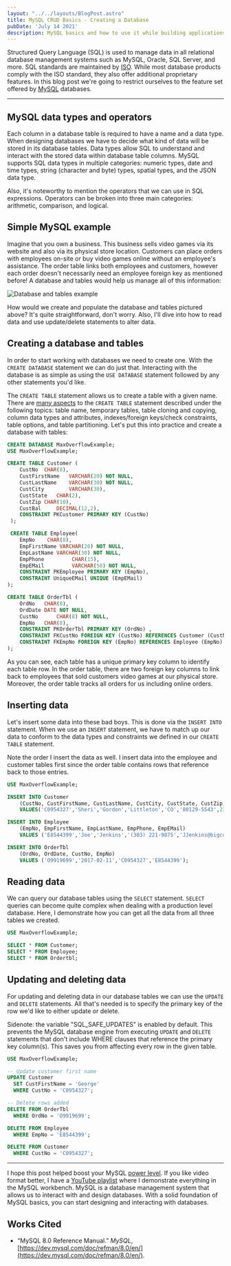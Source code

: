 ```yaml
---
layout: "../../layouts/BlogPost.astro"
title: MySQL CRUD Basics - Creating a Database
pubDate: 'July 14 2021'
description: MySQL basics and how to use it while building applications.
---
```


Structured Query Language (SQL) is used to manage data in all relational database management systems such as MySQL, Oracle, SQL Server, and more. SQL standards are maintained by [ISO](https://en.wikipedia.org/wiki/ISO/IEC_9075). While most database products comply with the ISO standard, they also offer additional proprietary features. In this blog post we're going to restrict ourselves to the feature set offered by [MySQL](https://www.mysql.com/) databases.

---

## MySQL data types and operators

Each column in a database table is required to have a name and a data type. When designing databases we have to decide what kind of data will be stored in its database tables. Data types allow SQL to understand and interact with the stored data within database table columns. MySQL supports SQL data types in multiple categories: numeric types, date and time types, string (character and byte) types, spatial types, and the JSON data type.

Also, it's noteworthy to mention the operators that we can use in SQL expressions. Operators can be broken into three main categories: arithmetic, comparison, and logical.

## Simple MySQL example

Imagine that you own a business. This business sells video games via its website and also via its physical store location. Customers can place orders with employees on-site or buy video games online without an employee's assistance. The order table links both employees and customers, however each order doesn't necessarily need an employee foreign key as mentioned before! A database and tables would help us manage all of this information:

![Database and tables example](/mysql-crud-basics/overflowDB.png)

How would we create and populate the database and tables pictured above? It's quite straightforward, don't worry. Also, I'll dive into how to read data and use update/delete statements to alter data.

## Creating a database and tables

In order to start working with databases we need to create one. With the `CREATE DATABASE` statement we can do just that. Interacting with the database is as simple as using the `USE DATABASE` statement followed by any other statements you'd like.

The `CREATE TABLE` statement allows us to create a table with a given name. There are [many aspects](https://dev.mysql.com/doc/refman/8.0/en/create-table.html) to the `CREATE TABLE` statement described under the following topics: table name, temporary tables, table cloning and copying, column data types and attributes, indexes/foreign keys/check constraints, table options, and table partitioning. Let's put this into practice and create a database with tables:

```sql
CREATE DATABASE MaxOverflowExample;
USE MaxOverflowExample;

CREATE TABLE Customer (
	CustNo 	CHAR(8),
	CustFirstName	VARCHAR(20) NOT NULL,
	CustLastName	VARCHAR(30) NOT NULL,
	CustCity		VARCHAR(30),
	CustState	CHAR(2),
	CustZip	CHAR(10),
	CustBal		DECIMAL(12,2),
	CONSTRAINT PKCustomer PRIMARY KEY (CustNo)
 );

 CREATE TABLE Employee(
	EmpNo 	 CHAR(8),
	EmpFirstName VARCHAR(20) NOT NULL,
	EmpLastName VARCHAR(30) NOT NULL,
	EmpPhone		 CHAR(15),
	EmpEMail		 VARCHAR(50) NOT NULL,
	CONSTRAINT PKEmployee PRIMARY KEY (EmpNo),
	CONSTRAINT UniqueEMail UNIQUE (EmpEMail)
);

CREATE TABLE OrderTbl (
    OrdNo 	CHAR(8),
    OrdDate	DATE NOT NULL,
    CustNo		CHAR(8) NOT NULL,
    EmpNo	CHAR(8),
	CONSTRAINT PKOrderTbl PRIMARY KEY (OrdNo) ,
	CONSTRAINT FKCustNo FOREIGN KEY (CustNo) REFERENCES Customer (CustNo),
	CONSTRAINT FKEmpNo FOREIGN KEY (EmpNo) REFERENCES Employee (EmpNo)
);
```

As you can see, each table has a unique primary key column to identify each table row. In the order table, there are two foreign key columns to link back to employees that sold customers video games at our physical store. Moreover, the order table tracks all orders for us including online orders.

## Inserting data

Let's insert some data into these bad boys. This is done via the `INSERT INTO` statement. When we use an `INSERT` statement, we have to match up our data to conform to the data types and constraints we defined in our `CREATE TABLE` statement.

Note the order I insert the data as well. I insert data into the employee and customer tables first since the order table contains rows that reference back to those entries.

```sql
USE MaxOverflowExample;

INSERT INTO Customer
    (CustNo, CustFirstName, CustLastName, CustCity, CustState, CustZip, CustBal)
    VALUES('C0954327','Sheri','Gordon','Littleton','CO','80129-5543',230.00);

INSERT INTO Employee
    (EmpNo, EmpFirstName, EmpLastName, EmpPhone, EmpEMail)
    VALUES ('E8544399','Joe','Jenkins','(303) 221-9875','JJenkins@bigco.com');

INSERT INTO OrderTbl
    (OrdNo, OrdDate, CustNo, EmpNo)
    VALUES ('O9919699','2017-02-11','C0954327','E8544399');
```

## Reading data

We can query our database tables using the `SELECT` statement. `SELECT` queries can become quite complex when dealing with a production level database. Here, I demonstrate how you can get all the data from all three tables we created.

```sql
USE MaxOverflowExample;

SELECT * FROM Customer;
SELECT * FROM Employee;
SELECT * FROM Ordertbl;
```

## Updating and deleting data

For updating and deleting data in our database tables we can use the `UPDATE` and `DELETE` statements. All that's needed is to specify the primary key of the row we'd like to either update or delete.

Sidenote: the variable "SQL_SAFE_UPDATES" is enabled by default. This prevents the MySQL database engine from executing `UPDATE` and `DELETE` statements that don't include WHERE clauses that reference the primary key column(s). This saves you from affecting every row in the given table.

```sql
USE MaxOverflowExample;

-- Update customer first name
UPDATE Customer
  SET CustFirstName = 'George'
  WHERE CustNo = 'C0954327';

-- Delete rows added
DELETE FROM OrderTbl
  WHERE OrdNo = 'O9919699';

DELETE FROM Employee
  WHERE EmpNo = 'E8544399';

DELETE FROM Customer
  WHERE CustNo = 'C0954327';
```

---

I hope this post helped boost your MySQL [power level](https://dragonball.fandom.com/wiki/Power_Level). If you like video format better, I have a [YouTube playlist](https://www.youtube.com/playlist?list=PLg7mHz5jVDueWom70v1JjpaCfxwh99_fC) where I demonstrate everything in the MySQL workbench. MySQL is a database management system that allows us to interact with and design databases. With a solid foundation of MySQL basics, you can start designing and interacting with databases.

## Works Cited

- “MySQL 8.0 Reference Manual.” _MySQL_, [https://dev.mysql.com/doc/refman/8.0/en/](https://dev.mysql.com/doc/refman/8.0/en/).

